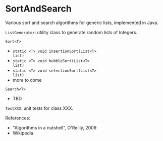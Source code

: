 # SortAndSearch

Various sort and search algorithms for generic lists, implemented in Java.

<code>ListGenerator</code>: utility class to generate random lists of Integers.

<code>Sort\<T></code>
- <code>static \<T> void insertionSort(List\<T> list)</code>
- <code>static \<T> void bubbleSort(List\<T> list)</code>
- <code>static \<T> void selectionSort(List\<T> list)</code>
- more to come

<code>Search\<T></code>
- TBD

<code>TestXXX</code>: unit tests for class XXX.

References: 
- "Algorithms in a nutshell", O'Reilly, 2009
- Wikipedia
